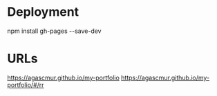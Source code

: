 # Deployment
npm install gh-pages --save-dev

# URLs
https://agascmur.github.io/my-portfolio
https://agascmur.github.io/my-portfolio/#/rr
